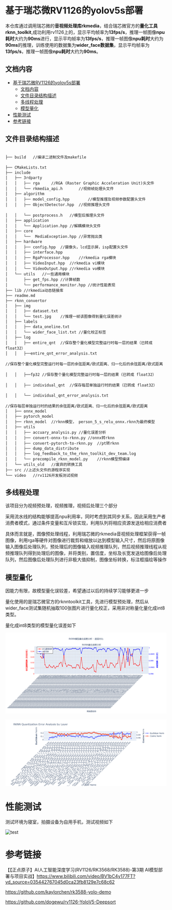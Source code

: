# 基于瑞芯微RV1126的yolov5s部署

本仓库通过调用瑞芯微的**音视频处理库rkmedia**，结合瑞芯微官方的**量化工具rknn_toolkit**,成功利用rv1126上的，显示平均帧率为**13fps/s**，推理一帧图像**npu耗时**大约为**90ms**进行，显示平均帧率为**13fps/s**，推理一帧图像**npu耗时**大约为**90ms**的推理，训练使用的数据集为**wider_face数据集**，显示平均帧率为**13fps/s**，推理一帧图像**npu耗时**大约为**90ms**。

## 文档内容

- [基于瑞芯微RV1126的yolov5s部署](#基于瑞芯微rv1126的yolov5s部署)
  - [文档内容](#文档内容)
  - [文件目录结构描述](#文件目录结构描述)
  - [多线程处理](#多线程处理)
  - [模型量化](#模型量化)
- [性能测试](#性能测试)
- [参考链接](#参考链接)

## 文件目录结构描述
```plaintext

├── build	//编译二进制文件及makefile

├── CMakeLists.txt 
├── include
│   ├── 3rdparty	
│   │   ├── rga		//RGA (Raster Graphic Acceleration Unit)头文件
│   │   └── rkmedia_api.h		//视频帧处理头文件
│   ├── algorithm
│   │   ├── model_config.hpp		//模型推理及视频参数配置头文件
│   │   ├── ObjectDetector.hpp	//视频推理头文件

│   │   └── postprocess.h	//模型后推理头文件
│   ├── application
│   │   └── Application.hpp	//解耦模块头文件
│   ├── core
│   │   └──  MediaException.hpp	//异常抛出类
│   ├── hardware
│   │   ├── config.hpp	//摄像头，lcd显示屏，isp配置头文件
│   │   ├── interface.hpp
│   │   ├── RgaProcessor.hpp	//rkmedia rga模块
│   │   ├── VideoInput.hpp	//rkmedia vi模块
│   │   └── VideoOutput.hpp	//rkmedia vo模块
│   └── utils	//一些通用模块
│       ├── get_fps.hpp	//计算帧数
│       └── performance_monitor.hpp	//统计性能表现
├── lib	//rkmedia动态链接库
├── readme.md
├── rknn_convertor	
│   ├── img
│   │   ├── dataset.txt
│   │   └── test.jpg	//推理一帧该图像得到量化误差统计
│   ├── labels
│   │   ├── data_oneline.txt
│   │   └── wider_face_list.txt	//量化校正标签
│   ├── log
│   │   ├── entire_qnt	//保存整个量化模型完整运行时每一层的结果（已转成 float32）
│   │   ├──entire_qnt_error_analysis.txt	

//保存整个量化模型完整运行时每一层的余弦距离/欧式距离、归一化后的余弦距离/欧式距离

│   │   ├──fp32	//保存整个量化模型完整运行时每一层的结果（已转成 float32）

│   │   ├── individual_qnt	//保存每层单独运行时的结果（已转成 float32）

│   │   └── individual_qnt_error_analysis.txt	

//保存每层单独运行时的结果的余弦距离/欧式距离、归一化后的余弦距离/欧式距离
│   ├── onnx_model
│   ├── pytorch_model
│   ├── rknn_model	//rknn模型， person_5_s_relu_onnx.rknn为最终模型
│   ├── utils	
│   │   ├── accuary_analysis.py	//量化误差分析
│   │   ├── convert-onnx-to-rknn.py	//onnx转rknn
│   │   ├── convert-pytorch-to-rknn.py	//pt转rknn
│   │   ├── dump_data_distribute
│   │   ├── log_feedback_to_the_rknn_toolkit_dev_team.log
│   │   └── precompile_rknn_model.py	//rknn模型预编译
│   └── utils_old	//废弃的转换工具
├── src	//上述头文件的源程序实现
└── video	//rv1126开发板测试视频
```

## 多线程处理

该项目分为视频预处理，视频推理，视频后处理三个部分

采用流水线的结构能够提高npu利用率，同时考虑到其同步关系，因此采用生产者消费者模式，通过条件变量和互斥锁实现，利用队列将相应资源发送给相应消费者

具体而言就是，图像预处理线程，利用瑞芯微的rkmedia音视频处理框架获得一帧图像，利用rga等硬件对图像进行裁剪和缩放以达到模型输入尺寸，然后将原图像输入图像后处理队列，预处理后的图像输入视频推理队列，然后视频推理线程从视频推理队列得到处理后的图像，并将类别，置信度，坐标及长宽发送给图像后处理队列，然后图像后处理队列进行非极大值抑制，图像坐标转换，标注框描绘等操作



## 模型量化

因能力有限，故模型量化误较差，希望通过以后的持续学习能够更进一步

量化使用的是瑞芯微官方的rknntoolkit工具，先进行模型预处理，然后从wider_face测试集随机抽取100张图片进行量化校正，采用非对称量化量化成int8类型。

量化成int8类型的模型量化误差如下

![individual_qnt_error_analysis](https://github.com/ibgty/rv1126/blob/main/rknn_convertor/log/individual_qnt_error_analysis.png)

![entire_qnt_error_analysis](https://github.com/ibgty/rv1126/blob/main/rknn_convertor/log/entire_qnt_error_analysis.png)

# 性能测试

测试环境为寝室，拍摄设备为自用手机，测试视频如下

![test](https://github.com/ibgty/rv1126/issues/1#issue-3383202370)

# 参考链接

 

【【正点原子】AI人工智能深度学习(RV1126/RK3568/RK3588)-第3期 AI模型部署与项目实战】https://www.bilibili.com/video/BV1bC4y177FT?vd_source=035442767045d0ca23fb8129e7c68c62

https://github.com/kaylorchen/rk3588-yolo-demo

https://github.com/dogewu/rv1126-YoloV5-Deepsort
